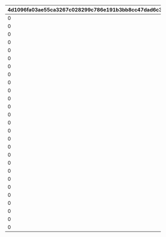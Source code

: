 |4d1096fa03ae55ca3267c028299c786e191b3bb8cc47dad6c363b3c6f3a97492|d2fd4665dbc42a53f618f743f91bc39bbeaf3ee6578a644e6b6437d510bb6528|c3cb6876129532fab4b4ee967aacb78940b5a0d9f3a6834b93f33d33befb3d6f|e643bc49c299f5749cc94a4f657bf04a24d20d8f3c726633a2630737e9186318|e46d52713abbdd589bcc538797974073a01f36e982f840bb2d28ff855e9dd740|b380460654c8634285343db092831bb2ac075dfa204530eb1ba194d3a8f7bee9|62e4bfba1c6fbca56646757640e630e90d0e3a6f94bd95458d1d5e6603d5f794|f8f671b54f464c2058ba2e167ddbce9e0a2a7f0069352c18a083ad1a3c73f269|2650c33b0a0a8a74145970d3542d6ee1df004f30b0d134aa2d4b68a914fa78f4|e5de51b2451d2601be7df9867a3daeda3ecd88599eb5626283f13f497d2936d4|ebf94e16d894c009590be66a4bb20c257b2d278dd4d4d24ed0b4b0f9c769446b|64c41a6889ec62477b5f63306afc708a96c65021bbd5de5af169607c3fbabc05|4e8c5874587dcb96149821c66123dadb91aeea2344fefadc7919a0a3cb0d4a10|0e9e354a722ed58a5a535c630b7c95778b9bc945c5a1b039742c7b923c1a6500|b39e8c65b5c5bc2953237631475b614f09335e36d12167d7d7c640f8fb3d3a28|085643717f4dc8ffd4690355066c3230f164fcc5086deb587e62a6f7170aa9b1|
| --- | --- | --- | --- | --- | --- | --- | --- | --- | --- | --- | --- | --- | --- | --- | --- |
|0|0|0|80000|0|0|0|0|26202|0|0|275000001|0|0|2|0|
|0|0|0|85000|0|0|0|0|26202|0|0|275000002|0|0|2|0|
|0|0|0|90000|0|0|0|0|26202|0|0|275000003|0|0|2|0|
|0|0|0|95000|0|0|0|0|26202|0|0|275000004|0|0|2|0|
|0|0|0|100000|0|0|0|0|26202|0|0|275000005|0|0|2|0|
|0|0|0|105000|0|0|0|0|26202|0|0|275000006|0|0|2|0|
|0|0|0|110000|0|0|0|0|26202|0|0|275000007|0|0|2|0|
|0|0|0|115000|0|0|0|0|26202|0|0|275000008|0|0|2|0|
|0|0|0|120000|0|0|0|0|26202|0|0|275000009|0|0|2|0|
|0|0|0|125000|0|0|0|0|26202|0|0|275000010|0|0|2|0|
|0|0|0|130000|0|0|0|0|26202|0|0|275000011|0|0|2|0|
|0|0|0|135000|0|0|0|0|26202|0|0|275000012|0|0|2|0|
|0|400|0|50000|0|0|18|0|26202|90013|0|276010001|2|1|2|4109501|
|0|425|0|50000|0|0|0|0|26202|90013|0|276010002|2|0|2|0|
|0|450|0|50000|0|0|0|0|26202|90013|0|276010003|2|0|2|0|
|0|475|0|100000|0|0|0|0|26202|90013|0|276010004|2|0|2|0|
|0|500|0|100000|0|0|2|0|26202|90013|0|276010005|2|1|2|26203|
|0|400|0|50000|0|0|18|0|26202|90013|0|276020001|2|1|2|4101501|
|0|425|0|50000|0|0|0|0|26202|90013|0|276020002|2|0|2|0|
|0|450|0|50000|0|0|0|0|26202|90013|0|276020003|2|0|2|0|
|0|475|0|100000|0|0|0|0|26202|90013|0|276020004|2|0|2|0|
|0|500|0|100000|0|0|2|0|26202|90013|0|276020005|2|1|2|26203|
|0|400|0|50000|0|0|18|0|26202|90013|0|276030001|2|1|2|4201501|
|0|425|0|50000|0|0|0|0|26202|90013|0|276030002|2|0|2|0|
|0|450|0|50000|0|0|0|0|26202|90013|0|276030003|2|0|2|0|
|0|475|0|100000|0|0|0|0|26202|90013|0|276030004|2|0|2|0|
|0|500|0|100000|0|0|2|0|26202|90013|0|276030005|2|1|2|26203|